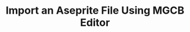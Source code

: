 ---
id: import-aseprite-file-mgcb
title: Import an Aseprite File Using MGCB Editor
sidebar_label: Import an Aseprite File Using MGCB Editor
---